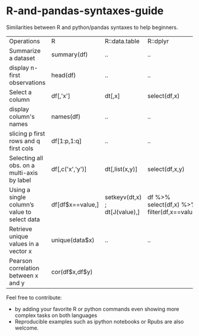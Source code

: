 R-and-pandas-syntaxes-guide
===========================

Similarities between R and python/pandas syntaxes to help beginners.

 <table style="width:100%">
  <tr>
    <td>Operations</td>
    <td>R</td>
    <td>R::data.table</td>
    <td>R::dplyr</td>
    <td>python(pandas,numpy,etc.)</td>
  </tr>
  <tr>
    <td>Summarize a dataset</td>
    <td>summary(df)</td>
    <td>..</td>
    <td>..</td>
    <td>data.describe()</td>
  </tr>
  <tr>
    <td>display n-first observations</td>
    <td>head(df)</td>
    <td>..</td>
    <td>..</td>
    <td>df.head()</td>
  </tr>
  <tr>
    <td>Select a column</td>
    <td>df[,'x']</td>
    <td>dt[,x]</td>
    <td>select(df,x)</td>
    <td>df['x']</td>
  </tr>
  <tr>
    <td>display column's names</td>
    <td>names(df)</td>
    <td>..</td>
    <td>..</td>
    <td>df.columns</td>
  </tr>
  <tr>
    <td>slicing p first rows and q first cols</td>
    <td>df[1:p,1:q]</td>
    <td>..</td>
    <td>..</td>
    <td>df.iloc[:(p-1),:(q-1)]</td>
  </tr>
  <tr>
    <td>Selecting all obs. on a multi-axis by label</td>
    <td>df[,c('x','y')]</td>
    <td>dt[,list(x,y)]</td>
    <td>select(df,x,y)</td>
    <td>df.loc[:,['x,'y']]</td>
  </tr>
  <tr>
    <td>Using a single column’s value to select data</td>
    <td>df[df$x==value,]</td>
    <td>setkeyv(dt,x) ; dt[J(value),]</td>
    <td>df %>% select(df,x) %>% filter(df,x==value)</td>
    <td>df[df.x==value]</td>
  </tr>
  <tr>
    <td>Retrieve unique values in a vector x</td>
    <td>unique(data$x)</td>
    <td>..</td>
    <td>..</td>
    <td>data.drop_duplicates([x])</td>
  </tr>
  <tr>
  <td>Pearson correlation between x and y</td>
  <td>cor(df$x,df$y)</td>
  <td></td>
  <td></td>
  <td>scipy.stats.pearsonr(df['x'],df['y'])</td>
  </tr>
</table> 


Feel free to contribute:
* by adding your favorite R or python commands even showing more complex tasks on both languages
* Reproducible examples such as ipython notebooks or Rpubs are also welcome.
